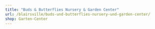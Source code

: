 ```yaml
---
title: "Buds & Butterflies Nursery & Garden Center"
url: /blairsville/buds-und-butterflies-nursery-und-garden-center/
shop: Garten-Center
---
```

